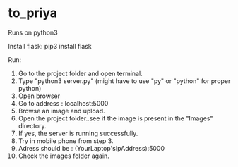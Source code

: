 # to_priya

Runs on python3

Install flask:
pip3 install flask

Run:
1. Go to the project folder and open terminal.
2. Type "python3 server.py"  (might have to use "py" or "python" for proper python)
3. Open browser 
4. Go to address : localhost:5000
5. Browse an image and upload.
6. Open the project folder..see if the image is present in the "Images" directory.
7. If yes, the server is running successfully.
8. Try in mobile phone from step 3.
9. Adress should be : (YourLaptop'sIpAddress):5000
10. Check the images folder again.
